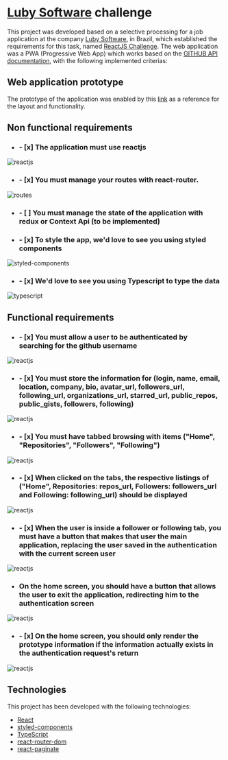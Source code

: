 # [Luby Software](https://www.luby.com.br/en/home/) challenge

This project was developed based on a selective processing for a job application at the company [Luby Software](https://www.luby.com.br/en/home/), in Brazil, which established the requirements for this task, named [ReactJS Challenge](https://github.com/lubysoftware/join/tree/react). The web application was a PWA (Progressive Web App) which works based on the [GITHUB API documentation](https://docs.github.com/en/rest), with the following implemented criterias:

## Web application prototype

The prototype of the application was enabled by this [link](https://xd.adobe.com/view/1798f30c-7746-444c-bffa-91b29835eef5-42cb/) as a reference for the layout and functionality.

## Non functional requirements

### <ul><li> - [x] The application must use reactjs</li></ul>
![reactjs](https://github.com/LeonardoFlorentino/UserProfileGit/blob/main/public/demo/react.gif)

### <ul><li> - [x]  You must manage your routes with react-router.</li></ul>
![routes](https://github.com/LeonardoFlorentino/UserProfileGit/blob/main/public/demo/routes.gif)

### <ul><li> - [ ] You must manage the state of the application with redux or Context Api (to be implemented) </li></ul>
<!-- ![redux-context](https://github.com/LeonardoFlorentino/UserProfileGit/blob/main/public/demo/react.gif) -->

### <ul><li> - [x]  To style the app, we'd love to see you using styled components </li></ul>
![styled-components](https://github.com/LeonardoFlorentino/UserProfileGit/blob/main/public/demo/styled-components01.gif)

### <ul><li> - [x]  We'd love to see you using Typescript to type the data </li></ul>
![typescript](https://github.com/LeonardoFlorentino/UserProfileGit/blob/main/public/demo/typescript01.gif)


 
## Functional requirements

### <ul><li>- [x] You must allow a user to be authenticated by searching for the github username </li></ul>
![reactjs](https://github.com/LeonardoFlorentino/UserProfileGit/blob/main/public/demo/react.gif)

### <ul><li>- [x]  You must store the information for (login, name, email, location, company, bio, avatar_url, followers_url, following_url, organizations_url, starred_url, public_repos, public_gists, followers, following)</li></ul>
![reactjs](https://github.com/LeonardoFlorentino/UserProfileGit/blob/main/public/demo/react.gif)

### <ul><li>- [x]  You must have tabbed browsing with items ("Home", "Repositories", "Followers", "Following")</li></ul>
![reactjs](https://github.com/LeonardoFlorentino/UserProfileGit/blob/main/public/demo/react.gif)

### <ul><li>- [x] When clicked on the tabs, the respective listings of ("Home", Repositories: repos_url, Followers: followers_url and Following: following_url) should be displayed </li></ul>
![reactjs](https://github.com/LeonardoFlorentino/UserProfileGit/blob/main/public/demo/react.gif)

### <ul><li>- [x] When the user is inside a follower or following tab, you must have a button that makes that user the main application, replacing the user saved in the authentication with the current screen user </li></ul>
![reactjs](https://github.com/LeonardoFlorentino/UserProfileGit/blob/main/public/demo/react.gif)

### <ul><li> On the home screen, you should have a button that allows the user to exit the application, redirecting him to the authentication screen </li></ul>
![reactjs](https://github.com/LeonardoFlorentino/UserProfileGit/blob/main/public/demo/react.gif)

### <ul><li>- [x] On the home screen, you should only render the prototype information if the information actually exists in the authentication request's return</li></ul>
![reactjs](https://github.com/LeonardoFlorentino/UserProfileGit/blob/main/public/demo/react.gif)


## Technologies

This project has been developed with the following technologies:

- [React](https://reactjs.org/)
- [styled-components](https://styled-components.com/)
- [TypeScript](https://www.typescriptlang.org/)
- [react-router-dom](https://yarnpkg.com/package/react-router-dom)
- [react-paginate](https://yarnpkg.com/package/react-paginate)

